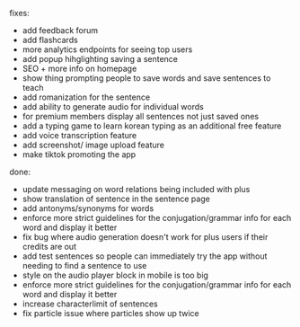 fixes:

- add feedback forum
- add flashcards
- more analytics endpoints for seeing top users
- add popup hihglighting saving a sentence
- SEO + more info on homepage
- show thing prompting people to save words and save sentences to teach
- add romanization for the sentence
- add ability to generate audio for individual words
- for premium members display all sentences not just saved ones
- add a typing game to learn korean typing as an additional free feature
- add voice transcription feature
- add screenshot/ image upload feature
- make tiktok promoting the app

done:

- update messaging on word relations being included with plus
- show translation of sentence in the sentence page
- add antonyms/synonyms for words
- enforce more strict guidelines for the conjugation/grammar info for each word and display it better
- fix bug where audio generation doesn't work for plus users if their credits are out
- add test sentences so people can immediately try the app without needing to find a sentence to use
- style on the audio player block in mobile is too big
- enforce more strict guidelines for the conjugation/grammar info for each word and display it better
- increase characterlimit of sentences
- fix particle issue where particles show up twice